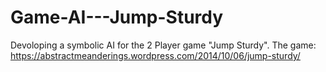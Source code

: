 # Game-AI---Jump-Sturdy
Devoloping a symbolic AI for the 2 Player game "Jump Sturdy". The game: https://abstractmeanderings.wordpress.com/2014/10/06/jump-sturdy/
